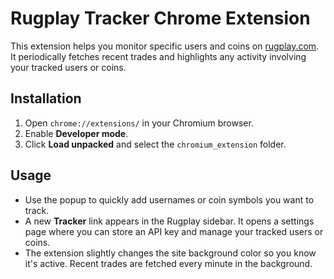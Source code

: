 # Rugplay Tracker Chrome Extension

This extension helps you monitor specific users and coins on [rugplay.com](https://rugplay.com).
It periodically fetches recent trades and highlights any activity involving your tracked users or coins.

## Installation
1. Open `chrome://extensions/` in your Chromium browser.
2. Enable **Developer mode**.
3. Click **Load unpacked** and select the `chromium_extension` folder.

## Usage
- Use the popup to quickly add usernames or coin symbols you want to track.
- A new **Tracker** link appears in the Rugplay sidebar. It opens a settings page
  where you can store an API key and manage your tracked users or coins.
- The extension slightly changes the site background color so you know it's
  active. Recent trades are fetched every minute in the background.
